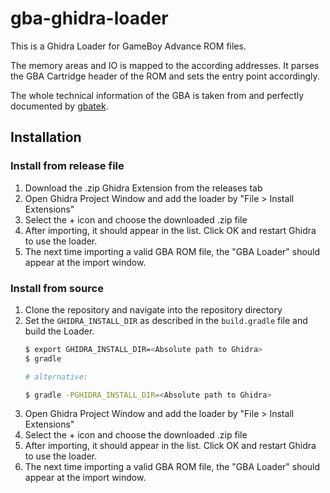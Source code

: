 # gba-ghidra-loader
This is a Ghidra Loader for GameBoy Advance ROM files.

The memory areas and IO is mapped to the according addresses.
It parses the GBA Cartridge header of the ROM and sets the entry point accordingly.

The whole technical information of the GBA is taken from and perfectly documented by [gbatek](https://problemkaputt.de/gbatek.htm).


## Installation

### Install from release file

1. Download the .zip Ghidra Extension from the releases tab
2. Open Ghidra Project Window and add the loader by "File > Install Extensions"
3. Select the + icon and choose the downloaded .zip file
4. After importing, it should appear in the list. Click OK and restart Ghidra to use the loader.
5. The next time importing a valid GBA ROM file, the "GBA Loader" should appear at the import window.


### Install from source

1. Clone the repository and navigate into the repository directory
2. Set the `GHIDRA_INSTALL_DIR` as described in the `build.gradle` file and build the Loader.
    ```bash
    $ export GHIDRA_INSTALL_DIR=<Absolute path to Ghidra>
    $ gradle
    
    # alternative:

    $ gradle -PGHIDRA_INSTALL_DIR=<Absolute path to Ghidra>  
    ```
3. Open Ghidra Project Window and add the loader by "File > Install Extensions"
4. Select the + icon and choose the downloaded .zip file
5. After importing, it should appear in the list. Click OK and restart Ghidra to use the loader.
6. The next time importing a valid GBA ROM file, the "GBA Loader" should appear at the import window.

